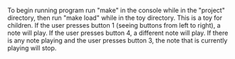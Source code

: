 To begin running program run "make" in the console while in the "project"
directory, then run "make load" while in the toy directory.
This is a toy for children. If the user presses button 1 (seeing buttons from
left to right), a note will play. If the user presses button 4, a different
note will play. If there is any note playing and the user presses button 3,
the note that is currently playing will stop. 
